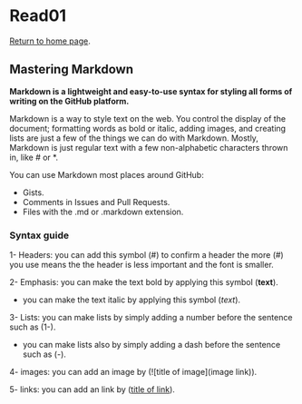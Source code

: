 # Read01

[Return to home page](https://momansi96.github.io/reading-notes/). 


## Mastering Markdown 

**Markdown is a lightweight and easy-to-use syntax for styling all forms of writing on the GitHub platform.**

Markdown is a way to style text on the web. You control the display of the document; formatting words as bold or italic, adding images, and creating lists are just a few of the things we can do with Markdown. Mostly, Markdown is just regular text with a few non-alphabetic characters thrown in, like # or *.

You can use Markdown most places around GitHub:

- Gists.
- Comments in Issues and Pull Requests.
- Files with the .md or .markdown extension.

### Syntax guide

1- Headers: you can add this symbol (#) to confirm a header the more (#) you use means the the header is less important and the font is smaller. 

2- Emphasis: you can make the text bold by applying this symbol (**text**). 
  - you can make the text italic by applying this symbol (*text*). 

3- Lists: you can make lists by simply adding a number before the sentence such as (1-). 
  - you can make lists also by simply adding a dash before the sentence such as (-). 

4- images: you can add an image by (![title of image](image link)).  

5- links: you can add an link by ([title of link](link)). 



